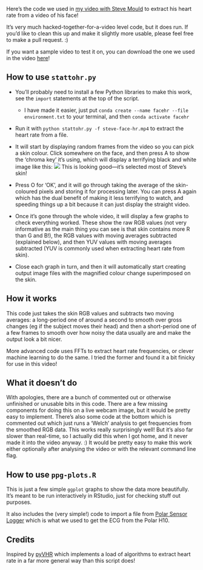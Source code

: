 Here’s the code we used in [my video with Steve Mould](https://www.youtube.com/watch?v=BFZxlauizx0) to extract his heart rate from a video of his face!

It’s very much hacked-together-for-a-video level code, but it does run. If you’d like to clean this up and make it slightly more usable, please feel free to make a pull request. :)

If you want a sample video to test it on, you can download the one we used in the video [here](https://drive.google.com/file/d/17mvmDcXqAHtU7Gan9x8u1us0-CwLqHo4/view)!

## How to use `stattohr.py`

- You’ll probably need to install a few Python libraries to make this work, see the `import` statements at the top of the script.
    - I have made it easier, just put `conda create --name facehr --file environment.txt` to your terminal, and then `conda activate facehr`
    
- Run it with `python stattohr.py -f steve-face-hr.mp4` to extract the heart rate from a file.
- It will start by displaying random frames from the video so you can pick a skin colour. Click somewhere on the face, and then press A to show the ‘chroma key’ it’s using, which will display a terrifying black and white image like this: ![](steve-face-terrifying-chroma.png) This is looking good—it’s selected most of Steve’s skin!
- Press O for ‘OK’, and it will go through taking the average of the skin-coloured pixels and storing it for processing later. You can press A again which has the dual benefit of making it less terrifying to watch, and speeding things up a bit because it can just display the straight video.
- Once it’s gone through the whole video, it will display a few graphs to check everything worked. These show the raw RGB values (not very informative as the main thing you can see is that skin contains more R than G and B!), the RGB values with moving averages subtracted (explained below), and then YUV values with moving averages subtracted (YUV is commonly used when extracting heart rate from skin).
- Close each graph in turn, and then it will automatically start creating output image files with the magnified colour change superimposed on the skin.

## How it works

This code just takes the skin RGB values and subtracts two moving averages: a long-period one of around a second to smooth over gross changes (eg if the subject moves their head) and then a short-period one of a few frames to smooth over how noisy the data usually are and make the output look a bit nicer.

More advanced code uses FFTs to extract heart rate frequencies, or clever machine learning to do the same. I tried the former and found it a bit finicky for use in this video!

## What it doesn’t do

With apologies, there are a bunch of commented out or otherwise unfinished or unusable bits in this code. There are a few missing components for doing this on a live webcam image, but it would be pretty easy to implement. There’s also some code at the bottom which is commented out which just runs a ‘Welch’ analysis to get frequencies from the smoothed RGB data. This works really surprisingly well! But it’s also far slower than real-time, so I actually did this when I got home, and it never made it into the video anyway. :) It would be pretty easy to make this work either optionally after analysing the video or with the relevant command line flag.

## How to use `ppg-plots.R`

This is just a few simple `ggplot` graphs to show the data more beautifully. It’s meant to be run interactively in RStudio, just for checking stuff out purposes.

It also includes the (very simple!) code to import a file from [Polar Sensor Logger](https://play.google.com/store/apps/details?id=com.j_ware.polarsensorlogger) which is what we used to get the ECG from the Polar H10.

## Credits

Inspired by [pyVHR](https://github.com/phuselab/pyVHR) which implements a load of algorithms to extract heart rate in a far more general way than this script does!